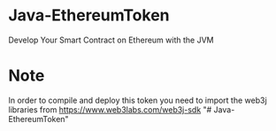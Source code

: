 # Java-EthereumToken
Develop Your Smart Contract on Ethereum with the JVM
# Note
In order to compile and deploy this token you need to import the web3j libraries from https://www.web3labs.com/web3j-sdk
"# Java-EthereumToken" 
